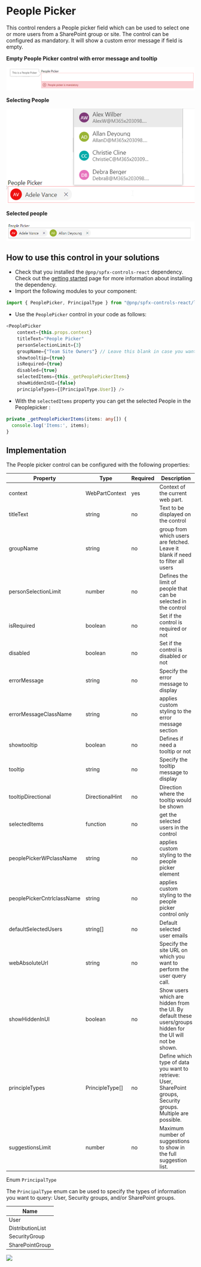 # People Picker

This control renders a People picker field which can be used to select one or more users from a SharePoint group or site. The control can be configured as mandatory. It will show a custom error message if field is empty.

**Empty People Picker control with error message and tooltip**

![People Picker](../assets/Peoplepicker-witherrorandtooltip.png)

**Selecting People**

![Selecting People](../assets/Peoplepicker-selectingchoices.png)

**Selected people** 

![Selected people](../assets/Peoplepicker-multiplechoices.png)


## How to use this control in your solutions

- Check that you installed the `@pnp/spfx-controls-react` dependency. Check out the [getting started](../#getting-started) page for more information about installing the dependency.
- Import the following modules to your component:

```typescript
import { PeoplePicker, PrincipalType } from "@pnp/spfx-controls-react/lib/PeoplePicker";
```

- Use the `PeoplePicker` control in your code as follows:

```typescript
<PeoplePicker
    context={this.props.context}
    titleText="People Picker"
    personSelectionLimit={3}
    groupName={"Team Site Owners"} // Leave this blank in case you want to filter from all users
    showtooltip={true}
    isRequired={true}
    disabled={true}
    selectedItems={this._getPeoplePickerItems}
    showHiddenInUI={false}
    principleTypes={[PrincipalType.User]} />
```

- With the `selectedItems` property you can get the selected People in the Peoplepicker :

```typescript
private _getPeoplePickerItems(items: any[]) {
  console.log('Items:', items);
}
```

## Implementation

The People picker control can be configured with the following properties:

| Property | Type | Required | Description | Default |
| ---- | ---- | ---- | ---- | ---- |
| context | WebPartContext | yes | Context of the current web part. | |
| titleText | string | no | Text to be displayed on the control | |
| groupName | string | no | group from which users are fetched. Leave it blank if need to filter all users | _none_ |
| personSelectionLimit | number | no | Defines the limit of people that can be selected in the control | |
| isRequired | boolean | no | Set if the control is required or not | false |
| disabled | boolean | no | Set if the control is disabled or not | false |
| errorMessage | string | no | Specify the error message to display | |
| errorMessageClassName | string | no | applies custom styling to the error message section | |
| showtooltip | boolean | no | Defines if need a tooltip or not | false |
| tooltip | string | no | Specify the tooltip message to display | |
| tooltipDirectional | DirectionalHint | no | Direction where the tooltip would be shown | |
| selectedItems | function | no | get the selected users in the control | |
| peoplePickerWPclassName | string | no | applies custom styling to the people picker element | |
| peoplePickerCntrlclassName | string | no | applies custom styling to the people picker control only | |
| defaultSelectedUsers | string[] | no | Default selected user emails | |
| webAbsoluteUrl | string | no | Specify the site URL on which you want to perform the user query call. | Current site URL |
| showHiddenInUI | boolean | no | Show users which are hidden from the UI. By default these users/groups hidden for the UI will not be shown. | false |
| principleTypes | PrincipleType[] | no | Define which type of data you want to retrieve: User, SharePoint groups, Security groups. Multiple are possible. | |
| suggestionsLimit | number | no | Maximum number of suggestions to show in the full suggestion list. | 5 |

Enum `PrincipalType`

The `PrincipalType` enum can be used to specify the types of information you want to query: User, Security groups, and/or SharePoint groups.

| Name |
| ---- |
| User |
| DistributionList |
| SecurityGroup |
| SharePointGroup |

![](https://telemetry.sharepointpnp.com/sp-dev-fx-controls-react/wiki/controls/PeoplePicker)
